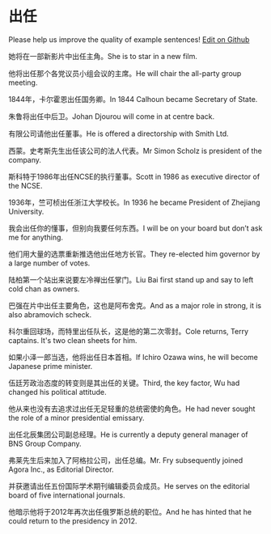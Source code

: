 # 出任

Please help us improve the quality of example sentences! [Edit on Github](https://github.com/jiyushe/jiyu-example-sentence-source/blob/main/chinese/churen.md)

<p><span class="chinese">她将在一部新影片中出任主角。</span><span class="english">She is to star in a new film.</span></p>

<p><span class="chinese">他将出任那个各党议员小组会议的主席。</span><span class="english">He will chair the all-party group meeting.</span></p>

<p><span class="chinese">1844年，卡尔霍恩出任国务卿。</span><span class="english">In 1844 Calhoun became Secretary of State.</span></p>

<p><span class="chinese">朱鲁将出任中后卫。</span><span class="english">Johan Djourou will come in at centre back.</span></p>

<p><span class="chinese">有限公司请他出任董事。</span><span class="english">He is offered a directorship with Smith Ltd.</span></p>

<p><span class="chinese">西蒙。史考斯先生出任该公司的法人代表。</span><span class="english">Mr Simon Scholz is president of the company.</span></p>

<p><span class="chinese">斯科特于1986年出任NCSE的执行董事。</span><span class="english">Scott in 1986 as executive director of the NCSE.</span></p>

<p><span class="chinese">1936年，竺可桢出任浙江大学校长。</span><span class="english">In 1936 he became President of Zhejiang University.</span></p>

<p><span class="chinese">我会出任你的懂事，但别向我要任何东西。</span><span class="english">I will be on your board but don’t ask me for anything.</span></p>

<p><span class="chinese">他们用大量的选票重新推选他出任地方长官。</span><span class="english">They re-elected him governor by a large number of votes.</span></p>

<p><span class="chinese">陆柏第一个站出来说要左冷禅出任掌门。</span><span class="english">Liu Bai first stand up and say to left cold chan as owners.</span></p>

<p><span class="chinese">巴强在片中出任主要角色，这也是阿布舍克。</span><span class="english">And as a major role in strong, it is also abramovich scheck.</span></p>

<p><span class="chinese">科尔重回球场，而特里出任队长，这是他的第二次零封。</span><span class="english">Cole returns, Terry captains. It's two clean sheets for him.</span></p>

<p><span class="chinese">如果小泽一郎当选，他将出任日本首相。</span><span class="english">If Ichiro Ozawa wins, he will become Japanese prime minister.</span></p>

<p><span class="chinese">伍廷芳政治态度的转变则是其出任的关键。</span><span class="english">Third, the key factor, Wu had changed his political attitude.</span></p>

<p><span class="chinese">他从来也没有去追求过出任无足轻重的总统密使的角色。</span><span class="english">He had never sought the role of a minor presidential emissary.</span></p>

<p><span class="chinese">出任北辰集团公司副总经理。</span><span class="english">He is currently a deputy general manager of BNS Group Company.</span></p>

<p><span class="chinese">弗莱先生后来加入了阿格拉公司，出任总编。</span><span class="english">Mr. Fry subsequently joined Agora Inc., as Editorial Director.</span></p>

<p><span class="chinese">并获邀请出任五份国际学术期刊编辑委员会成员。</span><span class="english">He serves on the editorial board of five international journals.</span></p>

<p><span class="chinese">他暗示他将于2012年再次出任俄罗斯总统的职位。</span><span class="english">And he has hinted that he could return to the presidency in 2012.</span></p>

